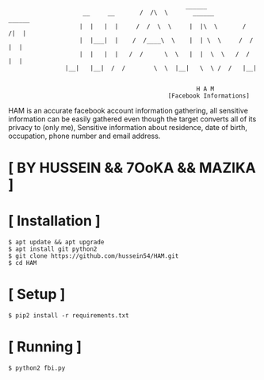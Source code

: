 

```         

                                                  ______
			    	 __     __       /  /\  \       ______         ______
			        |  |   |  |     /  /  \  \     |  |\  \       /  /|  |
			        |  |___|  |    /  /____\  \    |  | \  \     /  / |  |
			        |  |   |  |   /  /      \  \   |  |  \  \   /  /  |  |
				|__|   |__|  /  /        \  \  |__|   \  \ /  /   |__|                        
                                                                                 
                                         
                                                     H A M
                                             [Facebook Informations]
```
HAM is an accurate facebook account information gathering, all sensitive information can be easily gathered even though the target converts all of its privacy to (only me), Sensitive information about residence, date of birth, occupation, phone number and email address.


#                                                        [ BY HUSSEIN && 7OoKA && MAZIKA ]


# [ Installation ]
```
$ apt update && apt upgrade
$ apt install git python2
$ git clone https://github.com/hussein54/HAM.git
$ cd HAM
```

# [ Setup ]
```
$ pip2 install -r requirements.txt
```
# [ Running ]
```
$ python2 fbi.py
```
